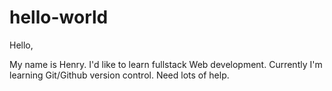 # hello-world

Hello,

My name is Henry. I'd like to learn fullstack Web development.
Currently I'm learning Git/Github version control. Need lots of help.
